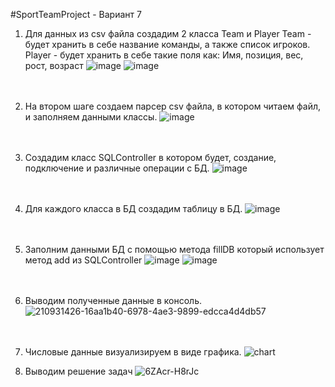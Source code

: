 #SportTeamProject - Вариант 7

1. Для данных из csv файла создадим 2 класса Team и Player
Team - будет хранить в себе название команды, а также список игроков.
Player - будет хранить в себе такие поля как: Имя, позиция, вес, рост, возраст
![image](https://user-images.githubusercontent.com/116917002/210929400-feecd4ec-fda2-4a07-9fcf-219900491eff.png)
![image](https://user-images.githubusercontent.com/116917002/210929440-ecf591bd-f323-4d9d-bcf4-97974546ef9e.png)
<br /><br /><br />

2. На втором шаге создаем парсер csv файла, в котором читаем файл, и заполняем данными классы.
![image](https://user-images.githubusercontent.com/116917002/210929548-20f9db5b-a525-410e-a336-2ebeed6a4259.png)
<br /><br /><br />

3. Создадим класс SQLController в котором будет, создание, подключение и различные операции с БД.
![image](https://user-images.githubusercontent.com/116917002/210929723-704b90ec-54f0-4c33-83b7-41715dce5f14.png)
<br /><br /><br />

4. Для каждого класса в БД создадим таблицу в БД.
![image](https://user-images.githubusercontent.com/116917002/210929927-626d8632-a136-43fd-90ca-fef65b37879d.png)
<br /><br /><br />

5. Заполним данными БД с помощью метода fillDB который использует метод add из SQLController
![image](https://user-images.githubusercontent.com/116917002/210930009-2e7cf5d4-1228-4d34-9803-4e7c77ee6488.png)
![image](https://user-images.githubusercontent.com/116917002/210930081-9f63257a-dd5a-4bac-86e6-22f5b50f2596.png)
<br /><br /><br />

7. Выводим полученные данные в консоль.
![210931426-16aa1b40-6978-4ae3-9899-edcca4d4db57](https://user-images.githubusercontent.com/116917002/211209061-7db93cf4-0ca5-479b-9fcf-91663561acc2.png)
<br /><br /><br />

8. Числовые данные визуализируем в виде графика.
![chart](https://user-images.githubusercontent.com/116917002/210931580-74571bfd-b679-4f8f-a195-36fe2b74f572.jpg)

9. Выводим решение задач
![6ZAcr-H8rJc](https://user-images.githubusercontent.com/116917002/211209073-695cc53a-7ab6-43ad-93e5-11619b399c8a.jpg)

